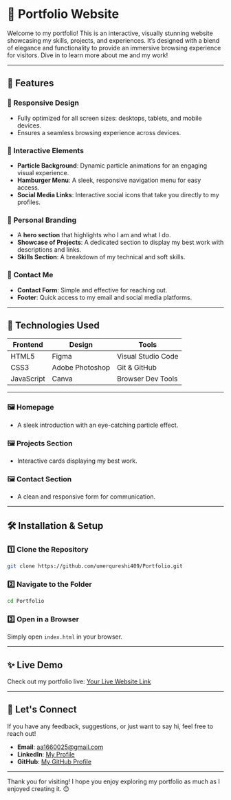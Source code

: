 # 🌟 **Portfolio Website**  

Welcome to my portfolio! This is an interactive, visually stunning website showcasing my skills, projects, and experiences. It’s designed with a blend of elegance and functionality to provide an immersive browsing experience for visitors. Dive in to learn more about me and my work!  

---

## 🚀 **Features**  

### 🔹 **Responsive Design**  
- Fully optimized for all screen sizes: desktops, tablets, and mobile devices.  
- Ensures a seamless browsing experience across devices.  

### 🔹 **Interactive Elements**  
- **Particle Background**: Dynamic particle animations for an engaging visual experience.  
- **Hamburger Menu**: A sleek, responsive navigation menu for easy access.  
- **Social Media Links**: Interactive social icons that take you directly to my profiles.  

### 🔹 **Personal Branding**  
- A **hero section** that highlights who I am and what I do.  
- **Showcase of Projects**: A dedicated section to display my best work with descriptions and links.  
- **Skills Section**: A breakdown of my technical and soft skills.  

### 🔹 **Contact Me**  
- **Contact Form**: Simple and effective for reaching out.  
- **Footer**: Quick access to my email and social media platforms.  

---

## 🎨 **Technologies Used**  

| **Frontend**      | **Design**       | **Tools**          |  
|--------------------|------------------|--------------------|  
| HTML5             | Figma            | Visual Studio Code |  
| CSS3              | Adobe Photoshop  | Git & GitHub       |  
| JavaScript        | Canva            | Browser Dev Tools  |  

---
 

### 🖼️ **Homepage**  
- A sleek introduction with an eye-catching particle effect.  

### 🖼️ **Projects Section**  
- Interactive cards displaying my best work.  

### 🖼️ **Contact Section**  
- A clean and responsive form for communication.  

 

---

## 🛠️ **Installation & Setup**  

### 1️⃣ Clone the Repository  
```bash  
git clone https://github.com/umerqureshi409/Portfolio.git  
```  

### 2️⃣ Navigate to the Folder  
```bash  
cd Portfolio  
```  

### 3️⃣ Open in a Browser  
Simply open `index.html` in your browser.  

---

## ✨ **Live Demo**  

Check out my portfolio live: [Your Live Website Link](https://umerqureshi409.github.io/Portfolio)  

---

## 💬 **Let's Connect**  

If you have any feedback, suggestions, or just want to say hi, feel free to reach out!  

- **Email**: aa1660025@gmail.com  
- **LinkedIn**: [My Profile](https://www.linkedin.com/in/umer-qureshi-526118259/)  
- **GitHub**: [My GitHub Profile](https://github.com/umerqureshi409)  
 

---

Thank you for visiting! I hope you enjoy exploring my portfolio as much as I enjoyed creating it. 😊  
